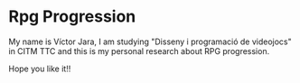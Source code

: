 # **Rpg Progression**
My name is Víctor Jara, I am studying "Disseny i programació de videojocs" in CITM TTC and this is my personal research about RPG progression.

Hope you like it!!

